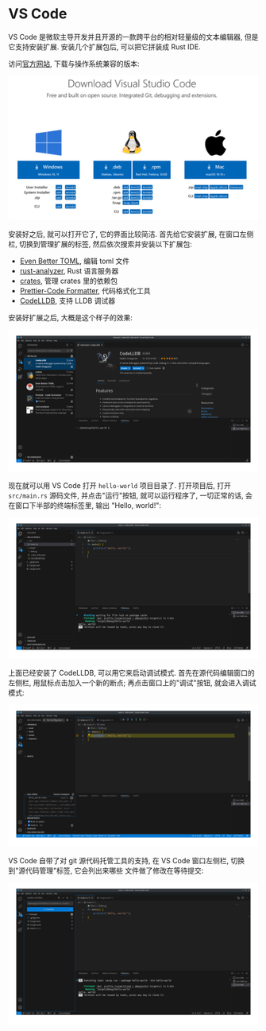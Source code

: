 # VS Code

VS Code 是微软主导开发并且开源的一款跨平台的相对轻量级的文本编辑器, 但是它支持安装扩展.
安装几个扩展包后, 可以把它拼装成 Rust IDE.

访问[官方网站](https://code.visualstudio.com/Download), 下载与操作系统兼容的版本:

![vscode download](assets/vscode-download.png)

安装好之后, 就可以打开它了, 它的界面比较简洁. 首先给它安装扩展, 在窗口左侧栏, 切换到管理扩展的标签,
然后依次搜索并安装以下扩展包:

- [Even Better TOML](https://marketplace.visualstudio.com/items?itemName=tamasfe.even-better-toml), 编辑 toml 文件
- [rust-analyzer](https://marketplace.visualstudio.com/items?itemName=rust-lang.rust-analyzer), Rust 语言服务器
- [crates](https://marketplace.visualstudio.com/items?itemName=serayuzgur.crates), 管理 crates 里的依赖包
- [Prettier-Code Formatter](https://marketplace.visualstudio.com/items?itemName=esbenp.prettier-vscode), 代码格式化工具
- [CodeLLDB](https://marketplace.visualstudio.com/items?itemName=vadimcn.vscode-lldb), 支持 LLDB 调试器

安装好扩展之后, 大概是这个样子的效果:

![vscode install extensions](assets/vscode-extensions.png)

现在就可以用 VS Code 打开 `hello-world` 项目目录了. 打开项目后, 打开 `src/main.rs` 源码文件,
并点击"运行"按钮, 就可以运行程序了, 一切正常的话, 会在窗口下半部的终端标签里, 输出 "Hello, world!":

![vscode run](assets/vscode-run.png)

上面已经安装了 CodeLLDB, 可以用它来启动调试模式. 首先在源代码编辑窗口的左侧栏, 用鼠标点击加入一个新的断点;
再点击窗口上的"调试"按钮, 就会进入调试模式:

![vscode debug](assets/vscode-debug.png)

VS Code 自带了对 git 源代码托管工具的支持, 在 VS Code 窗口左侧栏, 切换到"源代码管理"标签, 它会列出来哪些
文件做了修改在等待提交:

![vscode commit](assets/vscode-commit.png)
